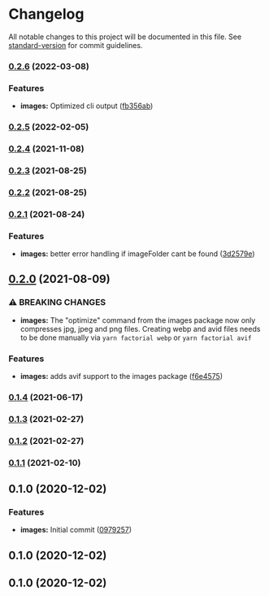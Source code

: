# Changelog

All notable changes to this project will be documented in this file. See [standard-version](https://github.com/conventional-changelog/standard-version) for commit guidelines.

### [0.2.6](https://github.com/factorial-io/fstack/compare/image/v0.2.5...image/v0.2.6) (2022-03-08)


### Features

* **images:** Optimized cli output ([fb356ab](https://github.com/factorial-io/fstack/commit/fb356abde9b5c114b2093d4fab2fc94da8f659a1))

### [0.2.5](https://github.com/factorial-io/fstack/compare/image/v0.2.4...image/v0.2.5) (2022-02-05)

### [0.2.4](https://github.com/factorial-io/fstack/compare/image/v0.2.3...image/v0.2.4) (2021-11-08)

### [0.2.3](https://github.com/factorial-io/fstack/compare/image/v0.2.2...image/v0.2.3) (2021-08-25)

### [0.2.2](https://github.com/factorial-io/fstack/compare/image/v0.2.1...image/v0.2.2) (2021-08-25)

### [0.2.1](https://github.com/factorial-io/fstack/compare/image/v0.2.0...image/v0.2.1) (2021-08-24)


### Features

* **images:** better error handling if imageFolder cant be found ([3d2579e](https://github.com/factorial-io/fstack/commit/3d2579e1bc812374cbf5746c78ea5d552586a620))

## [0.2.0](https://github.com/factorial-io/fstack/compare/image/v0.1.4...image/v0.2.0) (2021-08-09)


### ⚠ BREAKING CHANGES

* **images:** The "optimize" command from the images package now only compresses jpg, jpeg and png files. Creating webp and avid files needs to be done manually via `yarn factorial webp` or `yarn factorial avif`

### Features

* **images:** adds avif support to the images package ([f6e4575](https://github.com/factorial-io/fstack/commit/f6e4575be593bf454666b07f3ede2385b30f0e54))

### [0.1.4](https://github.com/factorial-io/fstack/compare/image/v0.1.3...image/v0.1.4) (2021-06-17)

### [0.1.3](https://github.com/factorial-io/fstack/compare/image/v0.1.2...image/v0.1.3) (2021-02-27)

### [0.1.2](https://github.com/factorial-io/fstack/compare/image/v0.1.0...image/v0.1.2) (2021-02-27)

### [0.1.1](https://github.com/factorial-io/fstack/compare/image/v0.1.0...image/v0.1.1) (2021-02-10)

## 0.1.0 (2020-12-02)


### Features

* **images:** Initial commit ([0979257](https://github.com/factorial-io/fstack/commit/09792570dc302d4470420eb347c55faf0e1b2db0))

## 0.1.0 (2020-12-02)

## 0.1.0 (2020-12-02)
